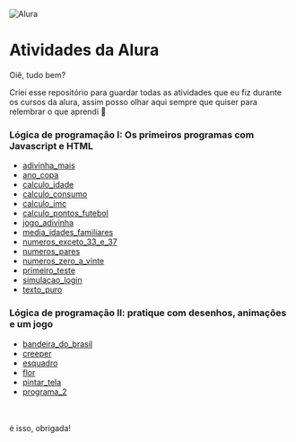 ![Alura](https://user-images.githubusercontent.com/69727594/137936507-61684a94-535c-496a-9828-cded3dde95d5.png)

# Atividades da Alura

Oiê, tudo bem?

Criei esse repositório para guardar todas as atividades que eu fiz durante os cursos da alura, assim posso olhar aqui sempre que quiser para relembrar o que aprendi 🙂

### Lógica de programação I: Os primeiros programas com Javascript e HTML
- <a href="https://github.com/becabelin/atividades-alura/blob/main/adivinha_mais.html">adivinha_mais</a>
- <a href="https://github.com/becabelin/atividades-alura/blob/main/ano_copa.html">ano_copa</a>
- <a href="https://github.com/becabelin/atividades-alura/blob/main/calculo_idade.html">calculo_idade</a>
- <a href="https://github.com/becabelin/atividades-alura/blob/main/calculo_consumo.html">calculo_consumo</a>
- <a href="https://github.com/becabelin/atividades-alura/blob/main/calculo_imc.html">calculo_imc</a>
- <a href="https://github.com/becabelin/atividades-alura/blob/main/calculo_pontos_futebol.html">calculo_pontos_futebol</a>
- <a href="https://github.com/becabelin/atividades-alura/blob/main/jogo_adivinha.html">jogo_adivinha</a>
- <a href="https://github.com/becabelin/atividades-alura/blob/main/media_idades_familiares.html">media_idades_familiares</a>
- <a href="https://github.com/becabelin/atividades-alura/blob/main/numeros_exceto_33_e_37.html">numeros_exceto_33_e_37</a>
- <a href="https://github.com/becabelin/atividades-alura/blob/main/numeros_pares.html">numeros_pares</a>
- <a href="https://github.com/becabelin/atividades-alura/blob/main/numeros_zero_a_vinte.html">numeros_zero_a_vinte</a>
- <a href="https://github.com/becabelin/atividades-alura/blob/main/primeiro_teste.html">primeiro_teste</a>
- <a href="https://github.com/becabelin/atividades-alura/blob/main/simulacao_login.html">simulacao_login</a>
- <a href="https://github.com/becabelin/atividades-alura/blob/main/texto_puro.html">texto_puro</a>

### Lógica de programação II: pratique com desenhos, animações e um jogo
- <a href="https://github.com/becabelin/atividades-alura/blob/main/bandeira_do_brasil.html">bandeira_do_brasil</a>
- <a href="https://github.com/becabelin/atividades-alura/blob/main/creeper.html">creeper</a>
- <a href="https://github.com/becabelin/atividades-alura/blob/main/esquadro.html">esquadro</a>
- <a href="https://github.com/becabelin/atividades-alura/blob/main/flor.html">flor</a>
- <a href=https://github.com/becabelin/atividades-alura/blob/main/pintar_tela.html>pintar_tela</a>
- <a href="https://github.com/becabelin/atividades-alura/blob/main/programa_2.html">programa_2</a>

<br><br>
é isso, obrigada!
